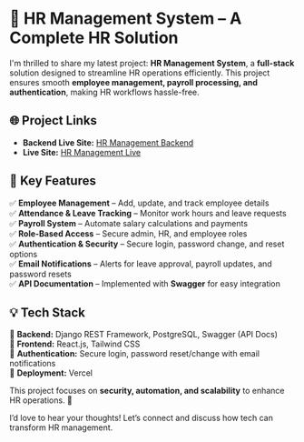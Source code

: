 # 🚀 HR Management System – A Complete HR Solution  

I'm thrilled to share my latest project: **HR Management System**, a **full-stack** solution designed to streamline HR operations efficiently. This project ensures smooth **employee management, payroll processing, and authentication**, making HR workflows hassle-free.  

## 🌐 Project Links  

- **Backend Live Site:** [HR Management Backend](https://hr-management-system-liard.vercel.app/)   
- **Live Site:** [HR Management Live](https://hr-management-app.vercel.app)  

## 🔹 Key Features  

✅ **Employee Management** – Add, update, and track employee details  
✅ **Attendance & Leave Tracking** – Monitor work hours and leave requests  
✅ **Payroll System** – Automate salary calculations and payments  
✅ **Role-Based Access** – Secure admin, HR, and employee roles  
✅ **Authentication & Security** – Secure login, password change, and reset options  
✅ **Email Notifications** – Alerts for leave approval, payroll updates, and password resets  
✅ **API Documentation** – Implemented with **Swagger** for easy integration  

## 💡 Tech Stack  

🔹 **Backend:** Django REST Framework, PostgreSQL, Swagger (API Docs)  
🔹 **Frontend:** React.js, Tailwind CSS  
🔹 **Authentication:** Secure login, password reset/change with email notifications  
🔹 **Deployment:** Vercel  

This project focuses on **security, automation, and scalability** to enhance HR operations. 🚀  

I’d love to hear your thoughts! Let’s connect and discuss how tech can transform HR management.  
